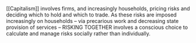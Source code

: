 [[Capitalism]] involves firms, and increasingly households, pricing risks and deciding which to hold and which to trade. As these risks are imposed increasingly on households – via precarious work and decreasing state provision of services – RISKING TOGETHER involves a conscious choice to calculate and manage risks socially rather than individually.
